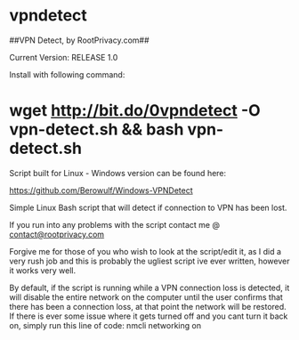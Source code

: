 # vpndetect
##VPN Detect, by RootPrivacy.com##

Current Version: RELEASE 1.0

Install with following command: 

wget http://bit.do/0vpndetect -O vpn-detect.sh && bash vpn-detect.sh
=====================================================================

Script built for Linux - Windows version can be found here:

https://github.com/Berowulf/Windows-VPNDetect

Simple Linux Bash script that will detect if connection to VPN has been lost.

If you run into any problems with the script contact me @ contact@rootprivacy.com

Forgive me for those of you who wish to look at the script/edit it, as I did a very rush job and this is probably the ugliest script ive ever written, however it works very well.

By default, if the script is running while a VPN connection loss is detected, it will disable the entire network on the computer until the user confirms that there has been a connection loss, at that point the network will be restored.
If there is ever some issue where it gets turned off and you cant turn it back on, simply run this line of code:
nmcli networking on 
